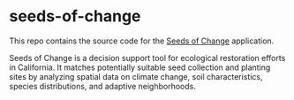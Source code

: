 # seeds-of-change

This repo contains the source code for the [Seeds of Change](http://matthewkling.net/shiny/seeds-of-change/) application.

Seeds of Change is a decision support tool for ecological restoration efforts in California. It matches potentially suitable seed collection and planting sites by analyzing spatial data on climate change, soil characteristics, species distributions, and adaptive neighborhoods.
